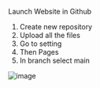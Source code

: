 Launch Website in Github

1. Create new repository
2. Upload all the files
3. Go to setting
4. Then Pages
5. In branch select main

![image](https://user-images.githubusercontent.com/125631878/228950970-c42ffa5c-bbf1-475b-ad91-021c575e9897.png)
